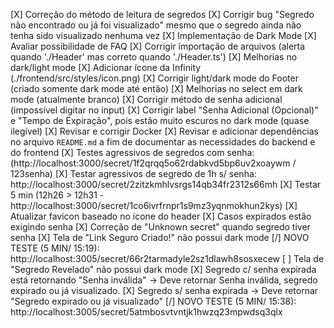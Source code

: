 [X] Correção do  método de leitura de segredos
[X] Corrigir bug "Segredo não encontrado ou já foi visualizado" mesmo que o segredo ainda não tenha sido visualizado nenhuma vez
[X] Implementação de Dark Mode
[X] Avaliar possibilidade de FAQ
[X] Corrigir importação de arquivos (alerta quando './Header' mas correto quando './Header.ts')
[X] Melhorias no dark/light mode
[X] Adicionar ícone da Infinity (./frontend/src/styles/icon.png)
[X] Corrigir light/dark mode do Footer (criado somente dark mode até então)
[X] Melhorias no select em dark mode (atualmente branco)
[X] Corrigir método de senha adicional (impossível digitar no input)
[X] Corrigir label "Senha Adicional (Opcional)" e "Tempo de Expiração", pois estão muito escuros no dark mode (quase ilegível)
[X] Revisar e corrigir Docker
[X] Revisar e adicionar dependências no arquivo `README.md` a fim de documentar as necessidades do backend e do frontend
[X] Testes agressivos de segredos com senha: (http://localhost:3000/secret/1f2qrqq5o62rdabkvd5bp6uv2xoaywm / 123senha)
[X] Testar agressivos de segredo de 1h s/ senha: http://localhost:3000/secret/2zitzkmhlvsrgs14qb34fr2312s66mh
[X] Testar 5 min (12h26 > 12h31 - http://localhost:3000/secret/1co6ivrfrnpr1s9mz3yqnmokhun2kys)
[X] Atualizar favicon baseado no ícone do header 
[X] Casos expirados estão exigindo senha
[X] Correção de "Unknown secret" quando segredo tiver senha
[X] Tela de "Link Seguro Criado!" não possui dark mode
[/] NOVO TESTE (5 MIN/ 15:19): http://localhost:3005/secret/66r2tarmadyle2sz1dlawh8sosxecew
[ ] Tela de "Segredo Revelado" não possui dark mode
[X] Segredo c/ senha expirada está retornando "Senha inválida" -> Deve retornar Senha inválida, segredo expirado ou já visualizado.
[X] Segredo s/ senha expirada -> Deve retornar "Segredo expirado ou já visualizado"
[/] NOVO TESTE (5 MIN/ 15:38): http://localhost:3005/secret/5atmbosvtvntjk1hwzq23mpwdsq3qlx